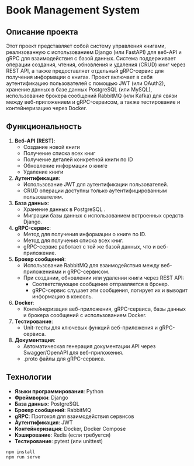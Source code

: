 # Book Management System

## Описание проекта

Этот проект представляет собой систему управления книгами, реализованную с использованием Django (или FastAPI) для веб-API и gRPC для взаимодействия с базой данных. Система поддерживает операции создания, чтения, обновления и удаления (CRUD) книг через REST API, а также предоставляет отдельный gRPC-сервис для получения информации о книгах. Проект включает в себя аутентификацию пользователей с помощью JWT (или OAuth2), хранение данных в базе данных PostgreSQL (или MySQL), использование брокера сообщений RabbitMQ (или Kafka) для связи между веб-приложением и gRPC-сервисом, а также тестирование и контейнеризацию через Docker.

## Функциональность

1. **Веб-API (REST)**:
    - Создание новой книги
    - Получение списка всех книг
    - Получение деталей конкретной книги по ID
    - Обновление информации о книге
    - Удаление книги
2. **Аутентификация**:
    - Использование JWT для аутентификации пользователей.
    - CRUD операции доступны только аутентифицированным пользователям.
3. **База данных**:
    - Хранение данных в PostgreSQL .
    - Миграции базы данных с использованием встроенных средств Django.
4. **gRPC-сервис**:
    - Метод для получения информации о книге по ID.
    - Метод для получения списка всех книг.
    - gRPC-сервис работает с той же базой данных, что и веб-приложение.
5. **Брокер сообщений**:
    - Использование RabbitMQ для взаимодействия между веб-приложениями и gRPC-сервисом.
    - При создании, обновлении или удалении книги через REST API:
        - Соответствующее сообщение отправляется в брокер.
        - gRPC-сервис слушает эти сообщения, логирует их и выводит информацию в консоль.
6. **Docker**:
    - Контейнеризация веб-приложения, gRPC-сервиса, базы данных и брокера сообщений с использованием Docker.
7. **Тестирование**:
    - Unit-тесты для ключевых функций веб-приложения и gRPC-сервиса.
8. **Документация**:
    - Автоматическая генерация документации API через Swagger/OpenAPI для веб-приложения.
    - .proto файлы для gRPC-сервиса.

## Технологии

- **Языки программирования**: Python
- **Фреймворки**: Django 
- **База данных**: PostgreSQL
- **Брокер сообщений**: RabbitMQ
- **gRPC**: Протокол для взаимодействия сервисов
- **Аутентификация**: JWT
- **Контейнеризация**: Docker, Docker Compose
- **Кэширование**: Redis (если требуется)
- **Тестирование**: pytest (или unittest)


```
npm install
npm run serve
```

